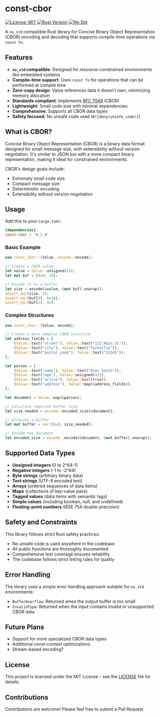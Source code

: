 # const-cbor

[![License: MIT](https://img.shields.io/badge/License-MIT-blue.svg)](https://opensource.org/licenses/MIT)
[![Rust Version](https://img.shields.io/badge/rust-2024-blue.svg)](https://www.rust-lang.org/)
[![No Std](https://img.shields.io/badge/no__std-compatible-green.svg)](https://doc.rust-lang.org/reference/names/preludes.html#the-no_std-attribute)

A `no_std` compatible Rust library for Concise Binary Object Representation (CBOR) encoding and decoding that supports compile-time operations via `const fn`. 

## Features

- **`no_std` compatible**: Designed for resource-constrained environments like embedded systems
- **Compile-time support**: Uses `const fn` for operations that can be performed at compile time
- **Zero-copy design**: Value references data it doesn't own, minimizing memory allocation
- **Standards compliant**: Implements [RFC 7049](https://tools.ietf.org/html/rfc7049) (CBOR)
- **Lightweight**: Small code size with minimal dependencies
- **Comprehensive**: Supports all CBOR data types
- **Safety focused**: No unsafe code used (`#![deny(unsafe_code)]`)

## What is CBOR?

Concise Binary Object Representation (CBOR) is a binary data format designed for small message size, with extensibility without version negotiation. It's similar to JSON but with a more compact binary representation, making it ideal for constrained environments.

CBOR's design goals include:
- Extremely small code size
- Compact message size
- Deterministic encoding
- Extensibility without version negotiation

## Usage

Add this to your `Cargo.toml`:

```toml
[dependencies]
const-cbor = "0.1.0"
```

### Basic Example

```rust
use const_cbor::{Value, encode::encode};

// Create a CBOR value
let value = Value::unsigned(42);
let mut buf = [0u8; 16];

// Encode it to a buffer
let size = encode(&value, &mut buf).unwrap();
assert_eq!(size, 2);
assert_eq!(buf[0], 0x18);
assert_eq!(buf[1], 42);
```

### Complex Structures

```rust
use const_cbor::{Value, encode};

// Create a more complex CBOR structure
let address_fields = [
    (Value::text("street"), Value::text("123 Main St")),
    (Value::text("city"), Value::text("Techville")),
    (Value::text("postal_code"), Value::text("12345")),
];

let person = [
    (Value::text("name"), Value::text("Alex Smith")),
    (Value::text("age"), Value::unsigned(42)),
    (Value::text("active"), Value::bool(true)),
    (Value::text("address"), Value::map(&address_fields)),
];

let document = Value::map(&person);

// Calculate required buffer size
let size_needed = encode::encoded_size(&document);

// Allocate a buffer
let mut buffer = vec![0u8; size_needed];

// Encode the document
let encoded_size = encode::encode(&document, &mut buffer).unwrap();
```

## Supported Data Types

- **Unsigned integers** (0 to 2^64-1)
- **Negative integers** (-1 to -2^64)
- **Byte strings** (arbitrary binary data)
- **Text strings** (UTF-8 encoded text)
- **Arrays** (ordered sequences of data items)
- **Maps** (collections of key-value pairs)
- **Tagged values** (data items with semantic tags)
- **Simple values** (including boolean, null, and undefined)
- **Floating-point numbers** (IEEE 754 double-precision)

## Safety and Constraints

This library follows strict Rust safety practices:

- No unsafe code is used anywhere in the codebase
- All public functions are thoroughly documented
- Comprehensive test coverage ensures reliability
- The codebase follows strict linting rules for quality

## Error Handling

The library uses a simple error handling approach suitable for `no_std` environments:

- `BufferOverflow`: Returned when the output buffer is too small
- `InvalidType`: Returned when the input contains invalid or unsupported CBOR data

## Future Plans

- Support for more specialized CBOR data types
- Additional const-context optimizations
- Stream-based encoding?

## License

This project is licensed under the MIT License - see the [LICENSE](LICENSE) file for details.

## Contributions

Contributions are welcome! Please feel free to submit a Pull Request.
